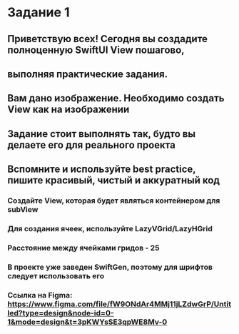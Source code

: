 #  Задание 1

## Приветствую всех! Сегодня вы создадите полноценную SwiftUI View пошагово, 
## выполняя практические задания.

## Вам дано изображение. Необходимо создать View как на изображении
## Задание стоит выполнять так, будто вы делаете его для реального проекта
## Вспомните и используйте best practice, пишите красивый, чистый и аккуратный код

### Создайте View, которая будет являться контейнером для subView
### Для создания ячеек, используйте LazyVGrid/LazyHGrid
### Расстояние между ячейками гридов - 25

### В проекте уже заведен SwiftGen, поэтому для шрифтов следует использовать его

### Ссылка на Figma: https://www.figma.com/file/fW9ONdAr4MMj11jLZdwGrP/Untitled?type=design&node-id=0-1&mode=design&t=3pKWYsSE3qpWE8Mv-0
